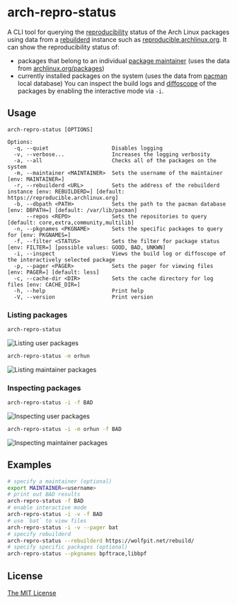 # arch-repro-status

A CLI tool for querying the [reproducibility](https://reproducible-builds.org/) status of the Arch Linux packages using data from a [rebuilderd](https://wiki.archlinux.org/index.php/Rebuilderd) instance such as [reproducible.archlinux.org](https://reproducible.archlinux.org/).
It can show the reproducibility status of:

- packages that belong to an individual [package maintainer](https://wiki.archlinux.org/index.php/Arch_terminology#Package_maintainer) (uses the data from [archlinux.org/packages](https://archlinux.org/packages))
- currently installed packages on the system (uses the data from [pacman](https://wiki.archlinux.org/title/Pacman) local database)
  You can inspect the build logs and [diffoscope](https://diffoscope.org/) of the packages by enabling the interactive mode via `-i`.

## Usage

```
arch-repro-status [OPTIONS]
```

```
Options:
  -q, --quiet                    Disables logging
  -v, --verbose...               Increases the logging verbosity
  -a, --all                      Checks all of the packages on the system
  -m, --maintainer <MAINTAINER>  Sets the username of the maintainer [env: MAINTAINER=]
  -r, --rebuilderd <URL>         Sets the address of the rebuilderd instance [env: REBUILDERD=] [default: https://reproducible.archlinux.org]
  -b, --dbpath <PATH>            Sets the path to the pacman database [env: DBPATH=] [default: /var/lib/pacman]
      --repos <REPO>             Sets the repositories to query [default: core,extra,community,multilib]
  -n, --pkgnames <PKGNAME>       Sets the specific packages to query for [env: PKGNAMES=]
  -f, --filter <STATUS>          Sets the filter for package status [env: FILTER=] [possible values: GOOD, BAD, UNKWN]
  -i, --inspect                  Views the build log or diffoscope of the interactively selected package
  -p, --pager <PAGER>            Sets the pager for viewing files [env: PAGER=] [default: less]
  -c, --cache-dir <DIR>          Sets the cache directory for log files [env: CACHE_DIR=]
  -h, --help                     Print help
  -V, --version                  Print version
```

### Listing packages

```sh
arch-repro-status
```

![Listing user packages](./demo/list_user_pkgs.gif)

```sh
arch-repro-status -m orhun
```

![Listing maintainer packages](./demo/list_maintainer_pkgs.gif)

### Inspecting packages

```sh
arch-repro-status -i -f BAD
```

![Inspecting user packages](./demo/inspect_user_pkgs.gif)

```sh
arch-repro-status -i -m orhun -f BAD
```

![Inspecting maintainer packages](./demo/inspect_maintainer_pkgs.gif)

## Examples

```sh
# specify a maintainer (optional)
export MAINTAINER=<username>
# print out BAD results
arch-repro-status -f BAD
# enable interactive mode
arch-repro-status -i -v -f BAD
# use `bat` to view files
arch-repro-status -i -v --pager bat
# specify rebuilderd
arch-repro-status --rebuilderd https://wolfpit.net/rebuild/
# specify specific packages (optional)
arch-repro-status --pkgnames bpftrace,libbpf
```

## License

[The MIT License](https://opensource.org/licenses/MIT)
